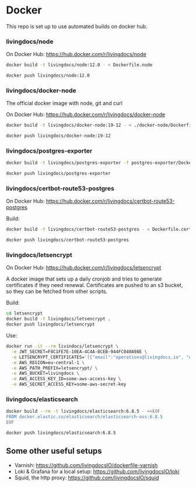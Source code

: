 # Docker

This repo is set up to use automated builds on docker hub.

### livingdocs/node

On Docker Hub: https://hub.docker.com/r/livingdocs/node

```sh
docker build -t livingdocs/node:12.0 - < Dockerfile.node

docker push livingdocs/node:12.0
```

### livingdocs/docker-node

The official docker image with node, git and curl

On Docker Hub: https://hub.docker.com/r/livingdocs/docker-node

```sh
docker build -t livingdocs/docker-node:19-12 - < ./docker-node/Dockerfile

docker push livingdocs/docker-node:19-12
```

### livingdocs/postgres-exporter

```sh
docker build -t livingdocs/postgres-exporter -f postgres-exporter/Dockerfile ./postgres-exporter

docker push livingdocs/postgres-exporter
```

### livingdocs/certbot-route53-postgres

On Docker Hub: https://hub.docker.com/r/livingdocs/certbot-route53-postgres

Build:
```sh
docker build -t livingdocs/certbot-route53-postgres - < Dockerfile.certbot-route53-postgres

docker push livingdocs/certbot-route53-postgres
```

### livingdocs/letsencrypt

On Docker Hub: https://hub.docker.com/r/livingdocs/letsencrypt

A docker image that sets up a daily cronjob and tries to generate certificates if they need renewal.
Certificates are pushed to an s3 bucket, so they can be fetched from other scripts.

Build:
```sh
cd letsencrypt
docker build -t livingdocs/letsencrypt .
docker push livingdocs/letsencrypt
```

Use:
```sh
docker run -it --rm livindocs/letsencrypt \
  -e JWT_SECRET=F8C1FE7E-10EA-4C4A-8CEB-944FC040A98E \
  -e LETSENCRYPT_CERTIFICATES='[{"email":"operations@livingdocs.io", "domains": ["livingdocs.io"]}]' \
  -e AWS_REGION=eu-central-1 \
  -e AWS_PATH_PREFIX=letsencrypt/ \
  -e AWS_BUCKET=livingdocs \
  -e AWS_ACCESS_KEY_ID=some-aws-access-key \
  -e AWS_SECRET_ACCESS_KEY=some-aws-secret-key
```

### livingdocs/elasticsearch

```sh
docker build --rm -t livingdocs/elasticsearch:6.8.5 - <<EOF
FROM docker.elastic.co/elasticsearch/elasticsearch-oss:6.8.5
EOF

docker push livingdocs/elasticsearch:6.8.5
```

## Some other useful setups

- Varnish: https://github.com/livingdocsIO/dockerfile-varnish
- Loki & Grafana for a local setup: https://github.com/livingdocsIO/loki
- Squid, the http proxy: https://github.com/livingdocsIO/squid
